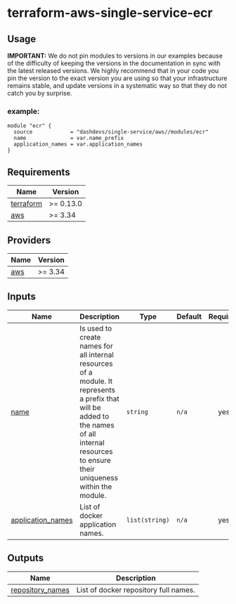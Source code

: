 # terraform-aws-single-service-ecr


## Usage


**IMPORTANT:** We do not pin modules to versions in our examples because of the
difficulty of keeping the versions in the documentation in sync with the latest released versions.
We highly recommend that in your code you pin the version to the exact version you are
using so that your infrastructure remains stable, and update versions in a
systematic way so that they do not catch you by surprise.

### example:
```
module "ecr" {
  source            = "dashdevs/single-service/aws//modules/ecr"
  name              = var.name_prefix
  application_names = var.application_names
}

```

<!-- markdownlint-restore -->
<!-- markdownlint-disable -->
## Requirements

| Name | Version |
|------|---------|
| <a name="requirement_terraform"></a> [terraform](#requirement\_terraform) | >= 0.13.0 |
| <a name="requirement_aws"></a> [aws](#requirement\_aws) | >= 3.34 |

## Providers

| Name | Version |
|------|---------|
| <a name="provider_aws"></a> [aws](#provider\_aws) | >= 3.34 |

## Inputs

| Name | Description | Type | Default | Required |
|------|-------------|------|---------|:--------:|
| <a name="input_name"></a> [name](#input\_name) | Is used to create names for all internal resources of a module. It represents a prefix that will be added to the names of all internal resources to ensure their uniqueness within the module. | `string` | `n/a` | yes |
| <a name="input_application_names"></a> [application\_names](#input\_application\_names) | List of docker application names. | `list(string)` | `n/a` | yes |

## Outputs

| Name | Description |
|------|-------------|
| <a name="output_repository_names"></a> [repository\_names](#output\_repository\_names) | List of docker repository full names.  |
